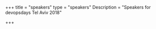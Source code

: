 +++
title = "speakers"
type = "speakers"
Description = "Speakers for devopsdays Tel Aviv 2018"

+++
